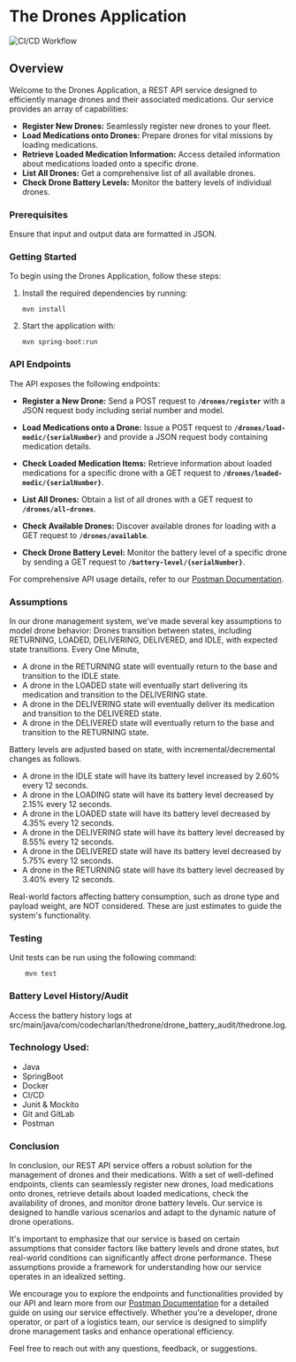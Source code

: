 # The Drones Application

![CI/CD Workflow](https://github.com/codecharlan/Test/actions/workflows/maven.yml/badge.svg)

## Overview

Welcome to the Drones Application, a REST API service designed to efficiently manage drones and their associated medications. Our service provides an array of capabilities:

- **Register New Drones:** Seamlessly register new drones to your fleet.
- **Load Medications onto Drones:** Prepare drones for vital missions by loading medications.
- **Retrieve Loaded Medication Information:** Access detailed information about medications loaded onto a specific drone.
- **List All Drones:** Get a comprehensive list of all available drones.
- **Check Drone Battery Levels:** Monitor the battery levels of individual drones.

### Prerequisites

Ensure that input and output data are formatted in JSON.

### Getting Started

To begin using the Drones Application, follow these steps:

1. Install the required dependencies by running:
   ```shell
   mvn install
    ```

2. Start the application with:
    ```shell
    mvn spring-boot:run
    ```

### API Endpoints
The API exposes the following endpoints:

* **Register a New Drone:** Send a POST request to **`/drones/register`** with a JSON request body including serial number and model.

* **Load Medications onto a Drone:** Issue a POST request to **`/drones/load-medic/{serialNumber}`** and provide a JSON request body containing medication details.

* **Check Loaded Medication Items:** Retrieve information about loaded medications for a specific drone with a GET request to **`/drones/loaded-medic/{serialNumber}`**.

* **List All Drones:** Obtain a list of all drones with a GET request to **`/drones/all-drones`**.

* **Check Available Drones:** Discover available drones for loading with a GET request to **`/drones/available`**.

* **Check Drone Battery Level:** Monitor the battery level of a specific drone by sending a GET request to **`/battery-level/{serialNumber}`**.

For comprehensive API usage details, refer to our [Postman Documentation](https://documenter.getpostman.com/view/29888943/2s9YXh532Q).


### Assumptions
In our drone management system, we've made several key assumptions to model drone behavior:
Drones transition between states, including RETURNING, LOADED, DELIVERING, DELIVERED, and IDLE, with expected state transitions.
Every One Minute,
* A drone in the RETURNING state will eventually return to the base and transition to the IDLE state.
* A drone in the LOADED state will eventually start delivering its medication and transition to the DELIVERING state.
* A drone in the DELIVERING state will eventually deliver its medication and transition to the DELIVERED state.
* A drone in the DELIVERED state will eventually return to the base and transition to the RETURNING state.

Battery levels are adjusted based on state, with incremental/decremental changes as follows.
* A drone in the IDLE state will have its battery level increased by 2.60% every 12 seconds.
* A drone in the LOADING state will have its battery level decreased by 2.15% every 12 seconds.
* A drone in the LOADED state will have its battery level decreased by 4.35% every 12 seconds.
* A drone in the DELIVERING state will have its battery level decreased by 8.55% every 12 seconds.
* A drone in the DELIVERED state will have its battery level decreased by 5.75% every 12 seconds.
* A drone in the RETURNING state will have its battery level decreased by 3.40% every 12 seconds.

Real-world factors affecting battery consumption, such as drone type and payload weight, are NOT considered. These are just estimates to guide the system's functionality.

### Testing
Unit tests can be run using the following command:

```shell
    mvn test
   ```
### Battery Level History/Audit
Access the battery history logs at src/main/java/com/codecharlan/thedrone/drone_battery_audit/thedrone.log.

### Technology Used:
* Java
* SpringBoot
* Docker
* CI/CD
* Junit & Mockito
* Git and GitLab
* Postman

### Conclusion
In conclusion, our REST API service offers a robust solution for the management of drones and their medications. With a set of well-defined endpoints, clients can seamlessly register new drones, 
load medications onto drones, retrieve details about loaded medications, check the availability of drones, and monitor drone battery levels. 
Our service is designed to handle various scenarios and adapt to the dynamic nature of drone operations.

It's important to emphasize that our service is based on certain assumptions that consider factors like battery levels and drone states,
but real-world conditions can significantly affect drone performance. These assumptions provide a framework for understanding how our service operates in an idealized setting.

We encourage you to explore the endpoints and functionalities provided by our API and learn more from our [Postman Documentation](https://documenter.getpostman.com/view/29888943/2s9YXh532Q)
for a detailed guide on using our service effectively. Whether you're a developer, drone operator, or part of a logistics team, our service is designed to simplify drone management 
tasks and enhance operational efficiency.

Feel free to reach out with any questions, feedback, or suggestions.